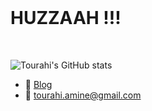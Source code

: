 <br>

<h1 align="left">HUZZAAH !!!</h1>

<br>

![Tourahi's GitHub stats](https://github-readme-stats.vercel.app/api?username=Tourahi&show_icons=true&theme=dark)


-  📕 [Blog](https://marodungeon.neocities.org)
-  📧 tourahi.amine@gmail.com


